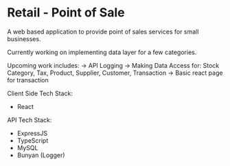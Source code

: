 # Retail - Point of Sale

A web based application to provide point of sales services for small businesses.

Currently working on implementing data layer for a few categories.

Upcoming work includes:
-> API Logging
-> Making Data Access for: Stock Category, Tax, Product, Supplier, Customer, Transaction
-> Basic react page for transaction

Client Side Tech Stack:
- React

API Tech Stack:
- ExpressJS
- TypeScript
- MySQL
- Bunyan (Logger)
